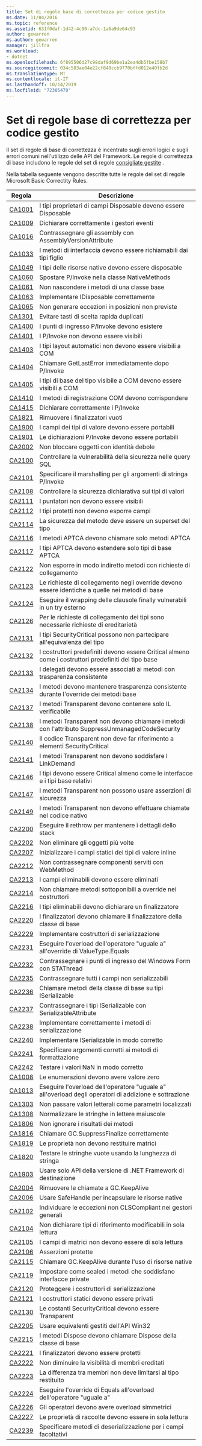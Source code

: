 ```yaml
---
title: Set di regole base di correttezza per codice gestito
ms.date: 11/04/2016
ms.topic: reference
ms.assetid: 631f0daf-1d42-4c90-a7dc-1a6a9de64c93
author: gewarren
ms.author: gewarren
manager: jillfra
ms.workload:
- dotnet
ms.openlocfilehash: 6f895506d27c98daf9d69be1a2ea4db5fbe158b7
ms.sourcegitcommit: 034c503ae04e22cf840ccb9770bffd012e40fb2d
ms.translationtype: MT
ms.contentlocale: it-IT
ms.lasthandoff: 10/14/2019
ms.locfileid: "72305470"
---
```

# <a name="basic-correctness-rules-rule-set-for-managed-code"></a>Set di regole base di correttezza per codice gestito

Il set di regole di base di correttezza è incentrato sugli errori logici e sugli errori comuni nell'utilizzo delle API del Framework. Le regole di correttezza di base includono le regole del set di regole [consigliate gestite](managed-recommended-rules-rule-set-for-managed-code.md) .

Nella tabella seguente vengono descritte tutte le regole del set di regole Microsoft Basic Correctity Rules.

|Regola|Descrizione|
|----------|-----------------|
|[CA1001](../code-quality/ca1001-types-that-own-disposable-fields-should-be-disposable.md)|I tipi proprietari di campi Disposable devono essere Disposable|
|[CA1009](../code-quality/ca1009-declare-event-handlers-correctly.md)|Dichiarare correttamente i gestori eventi|
|[CA1016](../code-quality/ca1016-mark-assemblies-with-assemblyversionattribute.md)|Contrassegnare gli assembly con AssemblyVersionAttribute|
|[CA1033](../code-quality/ca1033-interface-methods-should-be-callable-by-child-types.md)|I metodi di interfaccia devono essere richiamabili dai tipi figlio|
|[CA1049](../code-quality/ca1049-types-that-own-native-resources-should-be-disposable.md)|I tipi delle risorse native devono essere disposable|
|[CA1060](../code-quality/ca1060-move-p-invokes-to-nativemethods-class.md)|Spostare P/Invoke nella classe NativeMethods|
|[CA1061](../code-quality/ca1061-do-not-hide-base-class-methods.md)|Non nascondere i metodi di una classe base|
|[CA1063](../code-quality/ca1063-implement-idisposable-correctly.md)|Implementare IDisposable correttamente|
|[CA1065](../code-quality/ca1065-do-not-raise-exceptions-in-unexpected-locations.md)|Non generare eccezioni in posizioni non previste|
|[CA1301](../code-quality/ca1301-avoid-duplicate-accelerators.md)|Evitare tasti di scelta rapida duplicati|
|[CA1400](../code-quality/ca1400-p-invoke-entry-points-should-exist.md)|I punti di ingresso P/Invoke devono esistere|
|[CA1401](../code-quality/ca1401-p-invokes-should-not-be-visible.md)|I P/Invoke non devono essere visibili|
|[CA1403](../code-quality/ca1403-auto-layout-types-should-not-be-com-visible.md)|I tipi layout automatici non devono essere visibili a COM|
|[CA1404](../code-quality/ca1404-call-getlasterror-immediately-after-p-invoke.md)|Chiamare GetLastError immediatamente dopo P/Invoke|
|[CA1405](../code-quality/ca1405-com-visible-type-base-types-should-be-com-visible.md)|I tipi di base del tipo visibile a COM devono essere visibili a COM|
|[CA1410](../code-quality/ca1410-com-registration-methods-should-be-matched.md)|I metodi di registrazione COM devono corrispondere|
|[CA1415](../code-quality/ca1415-declare-p-invokes-correctly.md)|Dichiarare correttamente i P/Invoke|
|[CA1821](../code-quality/ca1821.md)|Rimuovere i finalizzatori vuoti|
|[CA1900](../code-quality/ca1900-value-type-fields-should-be-portable.md)|I campi dei tipi di valore devono essere portabili|
|[CA1901](../code-quality/ca1901-p-invoke-declarations-should-be-portable.md)|Le dichiarazioni P/Invoke devono essere portabili|
|[CA2002](../code-quality/ca2002-do-not-lock-on-objects-with-weak-identity.md)|Non bloccare oggetti con identità debole|
|[CA2100](../code-quality/ca2100-review-sql-queries-for-security-vulnerabilities.md)|Controllare la vulnerabilità della sicurezza nelle query SQL|
|[CA2101](../code-quality/ca2101-specify-marshaling-for-p-invoke-string-arguments.md)|Specificare il marshalling per gli argomenti di stringa P/Invoke|
|[CA2108](../code-quality/ca2108-review-declarative-security-on-value-types.md)|Controllare la sicurezza dichiarativa sui tipi di valori|
|[CA2111](../code-quality/ca2111-pointers-should-not-be-visible.md)|I puntatori non devono essere visibili|
|[CA2112](../code-quality/ca2112-secured-types-should-not-expose-fields.md)|I tipi protetti non devono esporre campi|
|[CA2114](../code-quality/ca2114-method-security-should-be-a-superset-of-type.md)|La sicurezza del metodo deve essere un superset del tipo|
|[CA2116](../code-quality/ca2116-aptca-methods-should-only-call-aptca-methods.md)|I metodi APTCA devono chiamare solo metodi APTCA|
|[CA2117](../code-quality/ca2117-aptca-types-should-only-extend-aptca-base-types.md)|I tipi APTCA devono estendere solo tipi di base APTCA|
|[CA2122](../code-quality/ca2122-do-not-indirectly-expose-methods-with-link-demands.md)|Non esporre in modo indiretto metodi con richieste di collegamento|
|[CA2123](../code-quality/ca2123-override-link-demands-should-be-identical-to-base.md)|Le richieste di collegamento negli override devono essere identiche a quelle nei metodi di base|
|[CA2124](../code-quality/ca2124-wrap-vulnerable-finally-clauses-in-outer-try.md)|Eseguire il wrapping delle clausole finally vulnerabili in un try esterno|
|[CA2126](../code-quality/ca2126-type-link-demands-require-inheritance-demands.md)|Per le richieste di collegamento dei tipi sono necessarie richieste di ereditarietà|
|[CA2131](../code-quality/ca2131-security-critical-types-may-not-participate-in-type-equivalence.md)|I tipi SecurityCritical possono non partecipare all'equivalenza del tipo|
|[CA2132](../code-quality/ca2132-default-constructors-must-be-at-least-as-critical-as-base-type-default-constructors.md)|I costruttori predefiniti devono essere Critical almeno come i costruttori predefiniti del tipo base|
|[CA2133](../code-quality/ca2133-delegates-must-bind-to-methods-with-consistent-transparency.md)|I delegati devono essere associati ai metodi con trasparenza consistente|
|[CA2134](../code-quality/ca2134-methods-must-keep-consistent-transparency-when-overriding-base-methods.md)|I metodi devono mantenere trasparenza consistente durante l'override dei metodi base|
|[CA2137](../code-quality/ca2137-transparent-methods-must-contain-only-verifiable-il.md)|I metodi Transparent devono contenere solo IL verificabile|
|[CA2138](../code-quality/ca2138-transparent-methods-must-not-call-methods-with-the-suppressunmanagedcodesecurity-attribute.md)|I metodi Transparent non devono chiamare i metodi con l'attributo SuppressUnmanagedCodeSecurity|
|[CA2140](../code-quality/ca2140-transparent-code-must-not-reference-security-critical-items.md)|Il codice Transparent non deve far riferimento a elementi SecurityCritical|
|[CA2141](../code-quality/ca2141-transparent-methods-must-not-satisfy-linkdemands.md)|I metodi Transparent non devono soddisfare I LinkDemand|
|[CA2146](../code-quality/ca2146-types-must-be-at-least-as-critical-as-their-base-types-and-interfaces.md)|I tipi devono essere Critical almeno come le interfacce e i tipi base relativi|
|[CA2147](../code-quality/ca2147-transparent-methods-may-not-use-security-asserts.md)|I metodi Transparent non possono usare asserzioni di sicurezza|
|[CA2149](../code-quality/ca2149-transparent-methods-must-not-call-into-native-code.md)|I metodi Transparent non devono effettuare chiamate nel codice nativo|
|[CA2200](../code-quality/ca2200-rethrow-to-preserve-stack-details.md)|Eseguire il rethrow per mantenere i dettagli dello stack|
|[CA2202](../code-quality/ca2202-do-not-dispose-objects-multiple-times.md)|Non eliminare gli oggetti più volte|
|[CA2207](../code-quality/ca2207-initialize-value-type-static-fields-inline.md)|Inizializzare i campi statici dei tipi di valore inline|
|[CA2212](../code-quality/ca2212-do-not-mark-serviced-components-with-webmethod.md)|Non contrassegnare componenti serviti con WebMethod|
|[CA2213](../code-quality/ca2213-disposable-fields-should-be-disposed.md)|I campi eliminabili devono essere eliminati|
|[CA2214](../code-quality/ca2214-do-not-call-overridable-methods-in-constructors.md)|Non chiamare metodi sottoponibili a override nei costruttori|
|[CA2216](../code-quality/ca2216-disposable-types-should-declare-finalizer.md)|I tipi eliminabili devono dichiarare un finalizzatore|
|[CA2220](../code-quality/ca2220-finalizers-should-call-base-class-finalizer.md)|I finalizzatori devono chiamare il finalizzatore della classe di base|
|[CA2229](../code-quality/ca2229-implement-serialization-constructors.md)|Implementare costruttori di serializzazione|
|[CA2231](../code-quality/ca2231-overload-operator-equals-on-overriding-valuetype-equals.md)|Eseguire l'overload dell'operatore "uguale a" all'override di ValueType.Equals|
|[CA2232](../code-quality/ca2232-mark-windows-forms-entry-points-with-stathread.md)|Contrassegnare i punti di ingresso del Windows Form con STAThread|
|[CA2235](../code-quality/ca2235-mark-all-non-serializable-fields.md)|Contrassegnare tutti i campi non serializzabili|
|[CA2236](../code-quality/ca2236-call-base-class-methods-on-iserializable-types.md)|Chiamare metodi della classe di base su tipi ISerializable|
|[CA2237](../code-quality/ca2237-mark-iserializable-types-with-serializableattribute.md)|Contrassegnare i tipi ISerializable con SerializableAttribute|
|[CA2238](../code-quality/ca2238-implement-serialization-methods-correctly.md)|Implementare correttamente i metodi di serializzazione|
|[CA2240](../code-quality/ca2240-implement-iserializable-correctly.md)|Implementare ISerializable in modo corretto|
|[CA2241](../code-quality/ca2241-provide-correct-arguments-to-formatting-methods.md)|Specificare argomenti corretti ai metodi di formattazione|
|[CA2242](../code-quality/ca2242-test-for-nan-correctly.md)|Testare i valori NaN in modo corretto|
|[CA1008](../code-quality/ca1008-enums-should-have-zero-value.md)|Le enumerazioni devono avere valore zero|
|[CA1013](../code-quality/ca1013-overload-operator-equals-on-overloading-add-and-subtract.md)|Eseguire l'overload dell'operatore "uguale a" all'overload degli operatori di addizione e sottrazione|
|[CA1303](../code-quality/ca1303-do-not-pass-literals-as-localized-parameters.md)|Non passare valori letterali come parametri localizzati|
|[CA1308](../code-quality/ca1308-normalize-strings-to-uppercase.md)|Normalizzare le stringhe in lettere maiuscole|
|[CA1806](../code-quality/ca1806.md)|Non ignorare i risultati dei metodi|
|[CA1816](../code-quality/ca1816.md)|Chiamare GC.SuppressFinalize correttamente|
|[CA1819](../code-quality/ca1819.md)|Le proprietà non devono restituire matrici|
|[CA1820](../code-quality/ca1820.md)|Testare le stringhe vuote usando la lunghezza di stringa|
|[CA1903](../code-quality/ca1903-use-only-api-from-targeted-framework.md)|Usare solo API della versione di .NET Framework di destinazione|
|[CA2004](../code-quality/ca2004-remove-calls-to-gc-keepalive.md)|Rimuovere le chiamate a GC.KeepAlive|
|[CA2006](../code-quality/ca2006-use-safehandle-to-encapsulate-native-resources.md)|Usare SafeHandle per incapsulare le risorse native|
|[CA2102](../code-quality/ca2102-catch-non-clscompliant-exceptions-in-general-handlers.md)|Individuare le eccezioni non CLSCompliant nei gestori generali|
|[CA2104](../code-quality/ca2104-do-not-declare-read-only-mutable-reference-types.md)|Non dichiarare tipi di riferimento modificabili in sola lettura|
|[CA2105](../code-quality/ca2105-array-fields-should-not-be-read-only.md)|I campi di matrici non devono essere di sola lettura|
|[CA2106](../code-quality/ca2106-secure-asserts.md)|Asserzioni protette|
|[CA2115](../code-quality/ca2115-call-gc-keepalive-when-using-native-resources.md)|Chiamare GC.KeepAlive durante l'uso di risorse native|
|[CA2119](../code-quality/ca2119-seal-methods-that-satisfy-private-interfaces.md)|Impostare come sealed i metodi che soddisfano interfacce private|
|[CA2120](../code-quality/ca2120-secure-serialization-constructors.md)|Proteggere i costruttori di serializzazione|
|[CA2121](../code-quality/ca2121-static-constructors-should-be-private.md)|I costruttori statici devono essere privati|
|[CA2130](../code-quality/ca2130-security-critical-constants-should-be-transparent.md)|Le costanti SecurityCritical devono essere Transparent|
|[CA2205](../code-quality/ca2205-use-managed-equivalents-of-win32-api.md)|Usare equivalenti gestiti dell'API Win32|
|[CA2215](../code-quality/ca2215-dispose-methods-should-call-base-class-dispose.md)|I metodi Dispose devono chiamare Dispose della classe di base|
|[CA2221](../code-quality/ca2221-finalizers-should-be-protected.md)|I finalizzatori devono essere protetti|
|[CA2222](../code-quality/ca2222-do-not-decrease-inherited-member-visibility.md)|Non diminuire la visibilità di membri ereditati|
|[CA2223](../code-quality/ca2223-members-should-differ-by-more-than-return-type.md)|La differenza tra membri non deve limitarsi al tipo restituito|
|[CA2224](../code-quality/ca2224-override-equals-on-overloading-operator-equals.md)|Eseguire l'override di Equals all'overload dell'operatore "uguale a"|
|[CA2226](../code-quality/ca2226-operators-should-have-symmetrical-overloads.md)|Gli operatori devono avere overload simmetrici|
|[CA2227](../code-quality/ca2227-collection-properties-should-be-read-only.md)|Le proprietà di raccolte devono essere in sola lettura|
|[CA2239](../code-quality/ca2239-provide-deserialization-methods-for-optional-fields.md)|Specificare metodi di deserializzazione per i campi facoltativi|